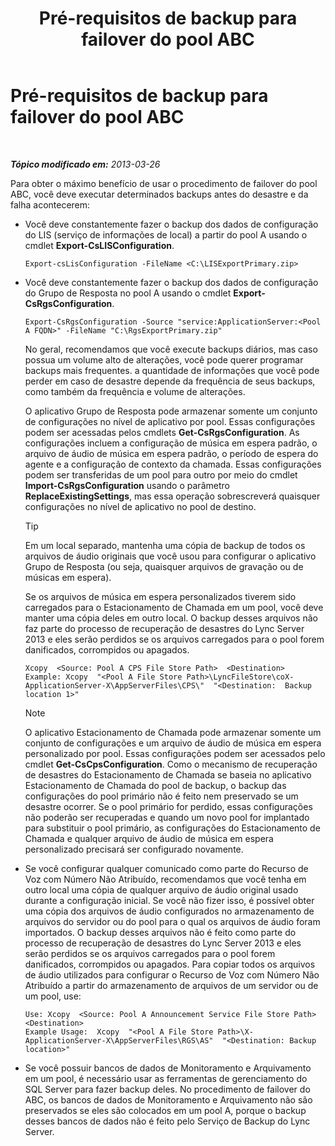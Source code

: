 ﻿---
title: Pré-requisitos de backup para failover do pool ABC
TOCTitle: Pré-requisitos de backup para failover do pool ABC
ms:assetid: 652046f5-6086-4592-902d-d5789581977d
ms:mtpsurl: https://technet.microsoft.com/pt-br/library/JJ945634(v=OCS.15)
ms:contentKeyID: 52057647
ms.date: 05/19/2016
mtps_version: v=OCS.15
ms.translationtype: HT
---

# Pré-requisitos de backup para failover do pool ABC

 

_**Tópico modificado em:** 2013-03-26_

Para obter o máximo benefício de usar o procedimento de failover do pool ABC, você deve executar determinados backups antes do desastre e da falha acontecerem:

  - Você deve constantemente fazer o backup dos dados de configuração do LIS (serviço de informações de local) a partir do pool A usando o cmdlet **Export-CsLISConfiguration**.
    
        Export-csLisConfiguration -FileName <C:\LISExportPrimary.zip>

  - Você deve constantemente fazer o backup dos dados de configuração do Grupo de Resposta no pool A usando o cmdlet **Export-CsRgsConfiguration**.
    
        Export-CsRgsConfiguration -Source "service:ApplicationServer:<Pool A FQDN>" -FileName "C:\RgsExportPrimary.zip"
    
    No geral, recomendamos que você execute backups diários, mas caso possua um volume alto de alterações, você pode querer programar backups mais frequentes. a quantidade de informações que você pode perder em caso de desastre depende da frequência de seus backups, como também da frequência e volume de alterações.
    
    O aplicativo Grupo de Resposta pode armazenar somente um conjunto de configurações no nível de aplicativo por pool. Essas configurações podem ser acessadas pelos cmdlets **Get-CsRgsConfiguration**. As configurações incluem a configuração de música em espera padrão, o arquivo de áudio de música em espera padrão, o período de espera do agente e a configuração de contexto da chamada. Essas configurações podem ser transferidas de um pool para outro por meio do cmdlet **Import-CsRgsConfiguration** usando o parâmetro **ReplaceExistingSettings**, mas essa operação sobrescreverá quaisquer configurações no nível de aplicativo no pool de destino.
    

    > [!TIP]
    > Em um local separado, mantenha uma cópia de backup de todos os arquivos de áudio originais que você usou para configurar o aplicativo Grupo de Resposta (ou seja, quaisquer arquivos de gravação ou de músicas em espera).

    
    Se os arquivos de música em espera personalizados tiverem sido carregados para o Estacionamento de Chamada em um pool, você deve manter uma cópia deles em outro local. O backup desses arquivos não faz parte do processo de recuperação de desastres do Lync Server 2013 e eles serão perdidos se os arquivos carregados para o pool forem danificados, corrompidos ou apagados.
    
        Xcopy  <Source: Pool A CPS File Store Path>  <Destination>
        Example: Xcopy  "<Pool A File Store Path>\LyncFileStore\coX-ApplicationServer-X\AppServerFiles\CPS\"  "<Destination:  Backup location 1>"
    
    > [!note]  
    > O aplicativo Estacionamento de Chamada pode armazenar somente um conjunto de configurações e um arquivo de áudio de música em espera personalizado por pool. Essas configurações podem ser acessados pelo cmdlet <strong>Get-CsCpsConfiguration</strong>. Como o mecanismo de recuperação de desastres do Estacionamento de Chamada se baseia no aplicativo Estacionamento de Chamada do pool de backup, o backup das configurações do pool primário não é feito nem preservado se um desastre ocorrer. Se o pool primário for perdido, essas configurações não poderão ser recuperadas e quando um novo pool for implantado para substituir o pool primário, as configurações do Estacionamento de Chamada e qualquer arquivo de áudio de música em espera personalizado precisará ser configurado novamente.

  - Se você configurar qualquer comunicado como parte do Recurso de Voz com Número Não Atribuído, recomendamos que você tenha em outro local uma cópia de qualquer arquivo de áudio original usado durante a configuração inicial. Se você não fizer isso, é possível obter uma cópia dos arquivos de áudio configurados no armazenamento de arquivos do servidor ou do pool para o qual os arquivos de áudio foram importados. O backup desses arquivos não é feito como parte do processo de recuperação de desastres do Lync Server 2013 e eles serão perdidos se os arquivos carregados para o pool forem danificados, corrompidos ou apagados. Para copiar todos os arquivos de áudio utilizados para configurar o Recurso de Voz com Número Não Atribuído a partir do armazenamento de arquivos de um servidor ou de um pool, use:
    
        Use: Xcopy  <Source: Pool A Announcement Service File Store Path>  <Destination>
        Example Usage:  Xcopy  "<Pool A File Store Path>\X-ApplicationServer-X\AppServerFiles\RGS\AS"  "<Destination: Backup location>"

  - Se você possuir bancos de dados de Monitoramento e Arquivamento em um pool, é necessário usar as ferramentas de gerenciamento do SQL Server para fazer backup deles. No procedimento de failover do ABC, os bancos de dados de Monitoramento e Arquivamento não são preservados se eles são colocados em um pool A, porque o backup desses bancos de dados não é feito pelo Serviço de Backup do Lync Server.

